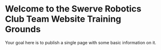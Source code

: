 # Welcome to the Swerve Robotics Club Team Website Training Grounds

Your goal here is to publish a single page with some basic information on it.

